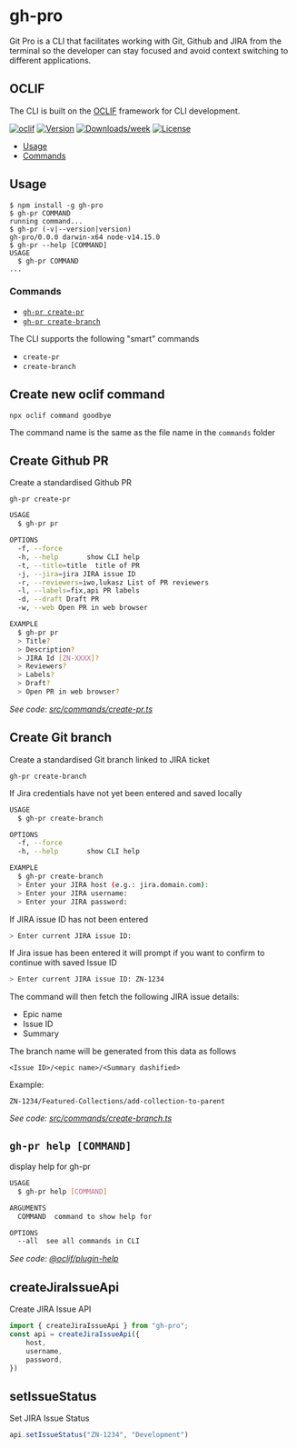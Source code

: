 # gh-pro

Git Pro is a CLI that facilitates working with Git, Github and JIRA from the terminal so the developer can stay focused and avoid context switching to different applications.

## OCLIF

The CLI is built on the [OCLIF](https://oclif.io/docs/multi) framework for CLI development.

[![oclif](https://img.shields.io/badge/cli-oclif-brightgreen.svg)](https://oclif.io)
[![Version](https://img.shields.io/npm/v/gh-pro.svg)](https://npmjs.org/package/gh-pro)
[![Downloads/week](https://img.shields.io/npm/dw/gh-pro.svg)](https://npmjs.org/package/gh-pro)
[![License](https://img.shields.io/npm/l/gh-pro.svg)](https://github.com/hogarthww-labs/gh-pro/blob/master/package.json)

<!-- toc -->
* [Usage](#usage)
* [Commands](#commands)
<!-- tocstop -->
## Usage
<!-- usage -->
```sh-session
$ npm install -g gh-pro
$ gh-pr COMMAND
running command...
$ gh-pr (-v|--version|version)
gh-pro/0.0.0 darwin-x64 node-v14.15.0
$ gh-pr --help [COMMAND]
USAGE
  $ gh-pr COMMAND
...
```

### Commands

* [`gh-pr create-pr`](#gh-pr-pr)
* [`gh-pr create-branch`](#gh-pr-branch)

The CLI supports the following "smart" commands

* `create-pr`
* `create-branch`

## Create new oclif command

`npx oclif command goodbye`

The command name is the same as the file name in the `commands` folder

## Create Github PR

Create a standardised Github PR

`gh-pr create-pr`

```bash
USAGE
  $ gh-pr pr

OPTIONS
  -f, --force
  -h, --help       show CLI help
  -t, --title=title  title of PR
  -j, --jira=jira JIRA issue ID
  -r, --reviewers=iwo,lukasz List of PR reviewers
  -l, --labels=fix,api PR labels
  -d, --draft Draft PR
  -w, --web Open PR in web browser

EXAMPLE
  $ gh-pr pr
  > Title?
  > Description?
  > JIRA Id [ZN-XXXX]?
  > Reviewers?
  > Labels?
  > Draft?
  > Open PR in web browser?
```

_See code: [src/commands/create-pr.ts](https://github.hogarthww.com/lab-experiments/github-pro/blob/v0.0.0/src/commands/create-pr.ts)_

## Create Git branch

Create a standardised Git branch linked to JIRA ticket

`gh-pr create-branch`

If Jira credentials have not yet been entered and saved locally

```bash
USAGE
  $ gh-pr create-branch

OPTIONS
  -f, --force
  -h, --help       show CLI help

EXAMPLE
  $ gh-pr create-branch
  > Enter your JIRA host (e.g.: jira.domain.com):
  > Enter your JIRA username:
  > Enter your JIRA password:  
```

If JIRA issue ID has not been entered

```bash
> Enter current JIRA issue ID:
```

If Jira issue has been entered it will prompt if you want to confirm to continue with saved Issue ID

```bash
> Enter current JIRA issue ID: ZN-1234 
```

The command will then fetch the following JIRA issue details:

- Epic name
- Issue ID
- Summary

The branch name will be generated from this data as follows

`<Issue ID>/<epic name>/<Summary dashified>`

Example:

`ZN-1234/Featured-Collections/add-collection-to-parent`

_See code: [src/commands/create-branch.ts](https://github.hogarthww.com/lab-experiments/github-pro/blob/v0.0.0/src/commands/create-pr.ts)_

## `gh-pr help [COMMAND]`

display help for gh-pr

```bash
USAGE
  $ gh-pr help [COMMAND]

ARGUMENTS
  COMMAND  command to show help for

OPTIONS
  --all  see all commands in CLI
```

_See code: [@oclif/plugin-help](https://github.com/oclif/plugin-help/blob/v3.2.3/src/commands/help.ts)_

## createJiraIssueApi

Create JIRA Issue API

```ts
import { createJiraIssueApi } from "gh-pro";
const api = createJiraIssueApi({
    host,
    username,
    password,
})
```

## setIssueStatus

Set JIRA Issue Status

```ts
api.setIssueStatus("ZN-1234", "Development")
```
